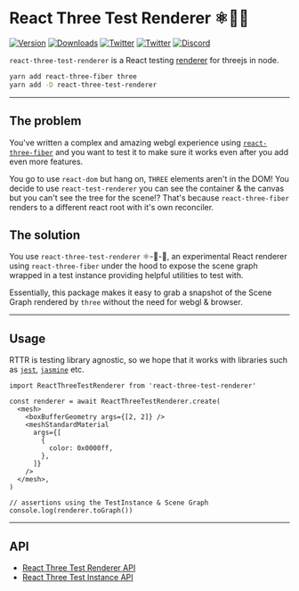 # React Three Test Renderer ⚛️🔼🧪

[![Version](https://img.shields.io/npm/v/react-three-test-renderer?style=flat&colorA=000000&colorB=000000)](https://npmjs.com/package/react-three-test-renderer)
[![Downloads](https://img.shields.io/npm/dt/react-three-test-renderer.svg?style=flat&colorA=000000&colorB=000000)](https://npmjs.com/package/react-three-test-renderer)
[![Twitter](https://img.shields.io/twitter/follow/pmndrs?label=%40pmndrs&style=flat&colorA=000000&colorB=000000&logo=twitter&logoColor=000000)](https://twitter.com/pmndrs)
[![Twitter](https://img.shields.io/twitter/follow/_josh_ellis_?label=%40_josh_ellis_&style=flat&colorA=000000&colorB=000000&logo=twitter&logoColor=000000)](https://twitter.com/_josh_ellis_)
[![Discord](https://img.shields.io/discord/740090768164651008?style=flat&colorA=000000&colorB=000000&label=discord&logo=discord&logoColor=000000)](https://discord.gg/ZZjjNvJ)

`react-three-test-renderer` is a React testing <a href="https://reactjs.org/docs/codebase-overview.html#renderers">renderer</a> for threejs in node.

```bash
yarn add react-three-fiber three
yarn add -D react-three-test-renderer
```

---

## The problem

You've written a complex and amazing webgl experience using [`react-three-fiber`](https://github.com/pmndrs/react-three-fiber) and you want to test it to make sure it works even after you add even more features.

You go to use `react-dom` but hang on, `THREE` elements aren't in the DOM! You decide to use `react-test-renderer` you can see the container & the canvas but you can't see the tree for the scene!? That's because `react-three-fiber` renders to a different react root with it's own reconciler.

## The solution

You use `react-three-test-renderer` ⚛️-🔼-🧪, an experimental React renderer using `react-three-fiber` under the hood to expose the scene graph wrapped in a test instance providing helpful utilities to test with.

Essentially, this package makes it easy to grab a snapshot of the Scene Graph rendered by `three` without the need for webgl & browser.

---

## Usage

RTTR is testing library agnostic, so we hope that it works with libraries such as [`jest`](https://jestjs.io/), [`jasmine`](https://jasmine.github.io/) etc.

```tsx
import ReactThreeTestRenderer from 'react-three-test-renderer'

const renderer = await ReactThreeTestRenderer.create(
  <mesh>
    <boxBufferGeometry args={[2, 2]} />
    <meshStandardMaterial
      args={[
        {
          color: 0x0000ff,
        },
      ]}
    />
  </mesh>,
)

// assertions using the TestInstance & Scene Graph
console.log(renderer.toGraph())
```

---

## API

- [React Three Test Renderer API](/markdown/rttr.md)
- [React Three Test Instance API](/markdown/rttr-instance.md)
